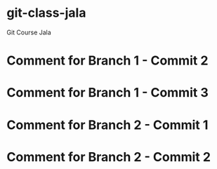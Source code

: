 # git-class-jala
Git Course Jala
# Comment for Branch 1 - Commit 2 
# Comment for Branch 1 - Commit 3 

# Comment for Branch 2 - Commit 1
# Comment for Branch 2 - Commit 2